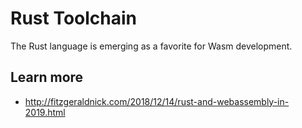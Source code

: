 # Rust Toolchain

The Rust language is emerging as a favorite for Wasm development. 

## Learn more

* http://fitzgeraldnick.com/2018/12/14/rust-and-webassembly-in-2019.html